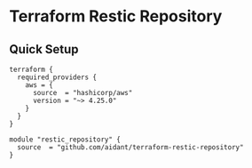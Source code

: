 # Terraform Restic Repository

## Quick Setup

```hcl
terraform {
  required_providers {
    aws = {
      source  = "hashicorp/aws"
      version = "~> 4.25.0"
    }
  }
}

module "restic_repository" {
  source  = "github.com/aidant/terraform-restic-repository"
}
```
